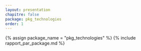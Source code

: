 ```yaml
---
layout: presentation
chapitre: false
package: pkg_technologies
order: 1
---
```


{% assign package_name = "pkg_technologies" %}
{% include rapport_par_package.md %}